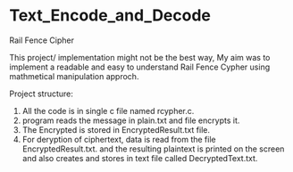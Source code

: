 # Text_Encode_and_Decode
Rail Fence Cipher

This project/ implementation might not be the best way, 
My aim was to implement a readable and easy to understand Rail Fence Cypher using mathmetical manipulation approch.

Project structure:

1. All the code is in single c file named rcypher.c.
2. program reads the message in plain.txt and file encrypts it.
3. The Encrypted is stored in EncryptedResult.txt file.
4. For deryption of ciphertext, data is read from the file EncryptedResult.txt.
   and the resulting plaintext is printed on the screen and also creates and stores in text file called DecryptedText.txt.
